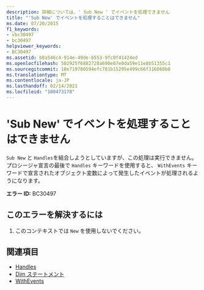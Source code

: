 ```yaml
---
description: 詳細については、' Sub New ' でイベントを処理できません
title: "'Sub New' でイベントを処理することはできません"
ms.date: 07/20/2015
f1_keywords:
- vbc30497
- bc30497
helpviewer_keywords:
- BC30497
ms.assetid: b8a546c4-914e-49de-b553-9fc0f41424ed
ms.openlocfilehash: 502925f6882720a690e07e0da59e11e8b51355c1
ms.sourcegitcommit: 10e719780594efc781b15295e499c66f316068b8
ms.translationtype: MT
ms.contentlocale: ja-JP
ms.lasthandoff: 02/14/2021
ms.locfileid: "100473178"
---
```

# <a name="sub-new-cannot-handle-events"></a>'Sub New' でイベントを処理することはできません

`Sub New` と `Handles`を結合しようとしていますが、この処理は実行できません。 プロシージャ宣言の最後で `Handles` キーワードを使用すると、 `WithEvents` キーワードで宣言されたオブジェクト変数によって発生したイベントが処理されるようになります。  
  
 **エラー ID:** BC30497  
  
## <a name="to-correct-this-error"></a>このエラーを解決するには  
  
1. このコンテキストでは `New` を使用しないでください。  
  
## <a name="see-also"></a>関連項目

- [Handles](../language-reference/statements/handles-clause.md)
- [Dim ステートメント](../language-reference/statements/dim-statement.md)
- [WithEvents](../language-reference/modifiers/withevents.md)
